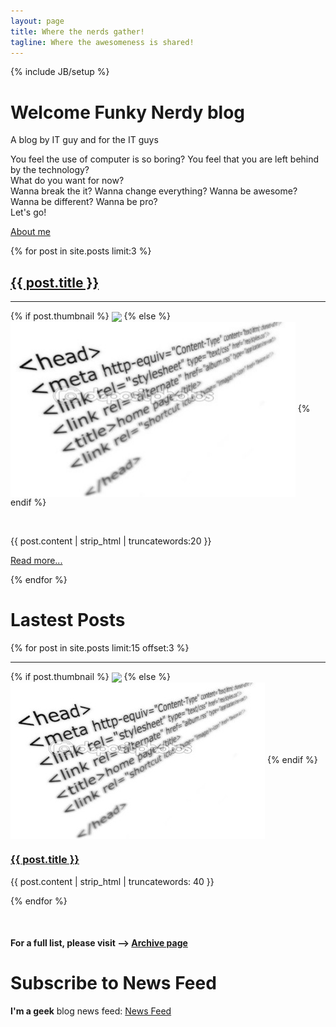 ```yaml
---
layout: page
title: Where the nerds gather!
tagline: Where the awesomeness is shared!
---
```

{% include JB/setup %}

<div class="hero-unit">
  <h1>Welcome Funky Nerdy blog</h1>
  <p>A blog by IT guy and for the IT guys</p>
  <p>You feel the use of computer is so boring? You feel that you are left
  behind by the technology?<br />
  What do you want for now?<br />
  Wanna break the it? Wanna change everything? Wanna be awesome? Wanna
  be different? Wanna be pro?<br />
  Let's go!</p>
  <p><a class="btn btn-primary btn-large" href="/about.html">About me</a></p>
</div>

<div class="row">
  {% for post in site.posts limit:3 %}
  <div class="span4">
    <a href="{{ BASE_PATH }}{{ post.url }}"><h2>{{ post.title }}</h2></a>
	<hr />
	<p>{% if post.thumbnail %}
	<img src="{{ post.thumbnail }}" style="height: 280px" align="center" />
	{% else %}
	<img src="/assets/themes/tmtxt-responsive/images/no-thumnail.jpg"
  style="height: 280px" align="center" />
	{% endif %}</p>
	<p>&nbsp;</p>
	<p>
	{{ post.content | strip_html | truncatewords:20 }}
	</p>
	<p>
	<a class="btn" href="{{ BASE_PATH }}{{ post.url }}">Read more...</a>
	</p>
  </div>
  {% endfor %}
</div>

<h1>Lastest Posts</h1>
{% for post in site.posts limit:15 offset:3 %}
<hr />
<div class="row">
  <div class="span2">
    {% if post.thumbnail %}
	<img src="{{ post.thumbnail }}" align="center" />
	{% else %}
	<img src="/assets/themes/tmtxt-responsive/images/no-thumnail.jpg" align="center" />
	{% endif %}
  </div>
  <div class="span10">
    <p><a href="{{ BASE_PATH }}{{ post.url }}"><h3>{{ post.title }}</h3></a></p>
	<p>{{ post.content | strip_html | truncatewords: 40 }}
	</p>
  </div>
</div>
{% endfor %}

<p>&nbsp;</p>

#### For a full list, please visit --> [Archive page](/archive.html)

# Subscribe to News Feed

**I'm a geek** blog news feed: [News Feed](/atom.xml)
